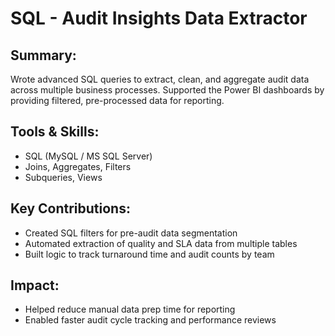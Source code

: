# SQL - Audit Insights Data Extractor

## Summary:
Wrote advanced SQL queries to extract, clean, and aggregate audit data across multiple business processes. Supported the Power BI dashboards by providing filtered, pre-processed data for reporting.

## Tools & Skills:
- SQL (MySQL / MS SQL Server)
- Joins, Aggregates, Filters
- Subqueries, Views

## Key Contributions:
- Created SQL filters for pre-audit data segmentation
- Automated extraction of quality and SLA data from multiple tables
- Built logic to track turnaround time and audit counts by team

## Impact:
- Helped reduce manual data prep time for reporting
- Enabled faster audit cycle tracking and performance reviews
